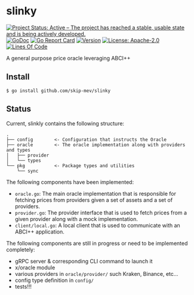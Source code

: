 # slinky

<!-- markdownlint-disable MD013 -->
<!-- markdownlint-disable MD041 -->
[![Project Status: Active – The project has reached a stable, usable state and is being actively developed.](https://www.repostatus.org/badges/latest/active.svg)](https://www.repostatus.org/#wip)
[![GoDoc](https://img.shields.io/badge/godoc-reference-blue?style=flat-square&logo=go)](https://godoc.org/github.com/skip-mev/slinky)
[![Go Report Card](https://goreportcard.com/badge/github.com/skip-mev/slinky?style=flat-square)](https://goreportcard.com/report/github.com/skip-mev/slinky)
[![Version](https://img.shields.io/github/tag/skip-mev/slinky.svg?style=flat-square)](https://github.com/skip-mev/slinky/releases/latest)
[![License: Apache-2.0](https://img.shields.io/github/license/skip-mev/slinky.svg?style=flat-square)](https://github.com/skip-mev/slinky/blob/main/LICENSE)
[![Lines Of Code](https://img.shields.io/tokei/lines/github/skip-mev/slinky?style=flat-square)](https://github.com/skip-mev/slinky)

A general purpose price oracle leveraging ABCI++

## Install

```shell
$ go install github.com/skip-mev/slinky
```

## Status

Current, slinkly contains the following structure:

```text
.
├── config        <- Configuration that instructs the Oracle
├── oracle        <- The oracle implementation along with providers and types
│   ├── provider
│   └── types
└── pkg           <- Package types and utilities
    └── sync
```

The following components have been implemented:

* `oracle.go`: The main oracle implementation that is responsible for fetching prices
  from providers given a set of assets and a set of providers.
* `provider.go`: The provider interface that is used to fetch prices from a given
  provider along with a mock implementation.
* `client/local.go`: A local client that is used to communicate with an ABCI++
  application.

The following components are still in progress or need to be implemented completely:

* gRPC server & corresponding CLI command to launch it
* x/oracle module
* various providers in `oracle/provider/` such Kraken, Binance, etc...
* config type definition in `config/`
* tests!!!
